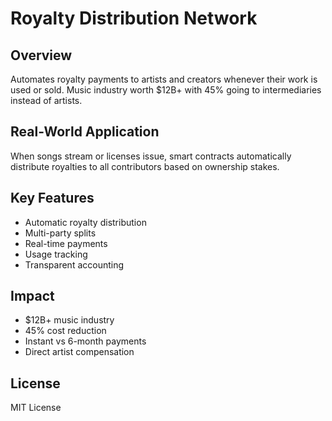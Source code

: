 # Royalty Distribution Network

## Overview

Automates royalty payments to artists and creators whenever their work is used or sold. Music industry worth $12B+ with 45% going to intermediaries instead of artists.

## Real-World Application

When songs stream or licenses issue, smart contracts automatically distribute royalties to all contributors based on ownership stakes.

## Key Features

- Automatic royalty distribution
- Multi-party splits
- Real-time payments
- Usage tracking
- Transparent accounting

## Impact

- $12B+ music industry
- 45% cost reduction
- Instant vs 6-month payments
- Direct artist compensation

## License

MIT License
